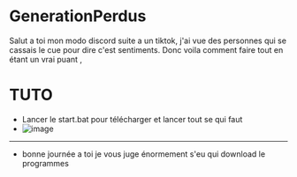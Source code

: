 # GenerationPerdus


Salut a toi mon modo discord suite a un tiktok,
j'ai vue des personnes qui se cassais le cue pour dire c'est sentiments.
Donc voila comment faire tout en étant un vrai puant , 


# TUTO
- Lancer le start.bat pour télécharger et lancer tout se qui faut 
- ![image](https://github.com/RitoOFF/GenerationPerdus/assets/125696277/18456427-fc51-4afe-b7c2-e0e46b669801)


----------------------------------------------------------------------------
- bonne journée a toi je vous juge énormement s'eu qui download le programmes

